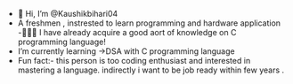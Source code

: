 - 👋 Hi, I’m @Kaushikbihari04
-  A freshmen , instrested to learn programming and hardware application 
-👨🏻‍💻 I have already acquire a good aort of knowledge on C programming language! 
- I’m currently learning ->DSA with C programming language 
- Fun fact:- this person is too coding enthusiast and interested in mastering a language. indirectly i want to be job ready within few years .
